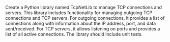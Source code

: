 Create a Python library named TcpNetLib to manage TCP connections and servers. This library includes functionality for managing outgoing TCP connections and TCP servers. For outgoing connections, it provides a list of connections along with information about the IP address, port, and data sent/received. For TCP servers, it allows listening on ports and provides a list of all active connections. The library should include unit tests.